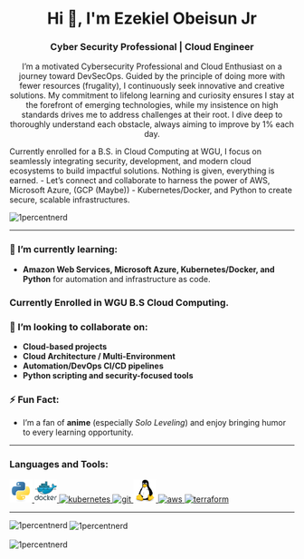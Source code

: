 <h1 align="center">Hi 👋, I'm Ezekiel Obeisun Jr</h1>
<h3 align="center">Cyber Security Professional | Cloud Engineer</h3>

<p align="center">
I’m a motivated Cybersecurity Professional and Cloud Enthusiast on a journey toward DevSecOps. Guided by the principle of doing more with fewer resources (frugality), I continuously seek innovative and creative solutions. My commitment to lifelong learning and curiosity ensures I stay at the forefront of emerging technologies, while my insistence on high standards drives me to address challenges at their root. I dive deep to thoroughly understand each obstacle, always aiming to improve by 1% each day. 

Currently enrolled for a B.S. in Cloud Computing at WGU, I focus on seamlessly integrating security, development, and modern cloud ecosystems to build impactful solutions. Nothing is given, everything is earned. - Let’s connect and collaborate to harness the power of AWS, Microsoft Azure, (GCP (Maybe)) - Kubernetes/Docker, and Python to create secure, scalable infrastructures.
</p>

<p align="left"> 
  <img src="https://komarev.com/ghpvc/?username=1percentnerd&label=Profile%20views&color=0e75b6&style=flat" alt="1percentnerd" /> 
</p>

---

### 🌱 I’m currently learning:
- **Amazon Web Services, Microsoft Azure, Kubernetes/Docker, and Python** for automation and infrastructure as code.  

### Currently Enrolled in WGU B.S Cloud Computing. 

### 👯 I’m looking to collaborate on:
- **Cloud-based projects**  
- **Cloud Architecture / Multi-Environment**  
- **Automation/DevOps CI/CD pipelines**  
- **Python scripting and security-focused tools**  

### ⚡ Fun Fact:
- I’m a fan of **anime** (especially *Solo Leveling*) and enjoy bringing humor to every learning opportunity.

---

<h3 align="left">Languages and Tools:</h3>
<p align="left">
  <a href="https://www.python.org" target="_blank" rel="noreferrer">
    <img src="https://raw.githubusercontent.com/devicons/devicon/master/icons/python/python-original.svg" alt="python" width="40" height="40"/>
  </a> 
  <a href="https://www.docker.com/" target="_blank" rel="noreferrer">
    <img src="https://raw.githubusercontent.com/devicons/devicon/master/icons/docker/docker-original-wordmark.svg" alt="docker" width="40" height="40"/>
  </a> 
  <a href="https://kubernetes.io" target="_blank" rel="noreferrer">
    <img src="https://www.vectorlogo.zone/logos/kubernetes/kubernetes-icon.svg" alt="kubernetes" width="40" height="40"/>
  </a> 
  <a href="https://git-scm.com/" target="_blank" rel="noreferrer">
    <img src="https://www.vectorlogo.zone/logos/git-scm/git-scm-icon.svg" alt="git" width="40" height="40"/>
  </a>
  <a href="https://www.linux.org/" target="_blank" rel="noreferrer">
    <img src="https://raw.githubusercontent.com/devicons/devicon/master/icons/linux/linux-original.svg" alt="linux" width="40" height="40"/>
  </a>
  <a href="https://aws.amazon.com/" target="_blank" rel="noreferrer">
    <img src="https://www.vectorlogo.zone/logos/amazon_aws/amazon_aws-icon.svg" alt="aws" width="40" height="40"/>
  </a>
  <a href="https://www.terraform.io/" target="_blank" rel="noreferrer">
    <img src="https://www.vectorlogo.zone/logos/terraformio/terraformio-icon.svg" alt="terraform" width="40" height="40"/>
  </a>
</p>

---

<p>
  <img align="left" src="https://github-readme-stats.vercel.app/api/top-langs?username=1percentnerd&show_icons=true&locale=en&layout=compact" alt="1percentnerd" />
</p>

<p>
  &nbsp;<img align="center" src="https://github-readme-stats.vercel.app/api?username=1percentnerd&show_icons=true&locale=en" alt="1percentnerd" />
</p>

<p>
  <img align="center" src="https://github-readme-streak-stats.herokuapp.com/?user=1percentnerd&" alt="1percentnerd" />
</p>

